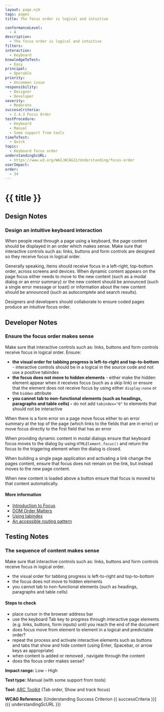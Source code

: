```yaml
---
layout: page.njk
tags: pages
title: The focus order is logical and intuitive

conformanceLevel:
  - A
description:
  - The focus order is logical and intuitive
filters:
interaction:
  - Keyboard
knowledgeToTest:
  - Easy
principal:
  - Operable
priority:
  - Uncommon issue
responsibility:
  - Designer
  - Developer
severity:
  - Moderate
successCriteria:
  - 2.4.3 Focus Order
testProcedure:
  - Keyboard
  - Manual
  - Some support from tools
timeToTest:
  - Quick
topic:
  - Keyboard focus order
understandingScURL:
  - https://www.w3.org/WAI/WCAG22/Understanding/focus-order
userImpact:
order:
  - 34
---
```


# {{ title }}

## Design Notes

### Design an intuitive keyboard interaction

When people read through a page using a keyboard, the page content should be displayed in an order which makes sense. Make sure that interactive controls such as: links, buttons and form controls are designed so they receive focus in logical order.

Generally speaking, items should receive focus in a left-right, top-bottom order, across screens and devices. When dynamic content appears on the page focus either needs to move to the new content (such as a modal dialog or an error summary) or the new content should be announced (such a single error message or toast) or information about the new content should be announced (such as autocomplete and search results).

Designers and developers should collaborate to ensure coded pages produce an intuitive focus order.

## Developer Notes

### Ensure the focus order makes sense

Make sure that interactive controls such as: links, buttons and form controls receive focus in logical order. Ensure:

- **the visual order for tabbing progress is left-to-right and top-to-bottom** - interactive controls should be in a logical in the source code and not use a positive tabindex
- **the focus does not move to hidden elements** - either make the hidden element appear when it receives focus (such as a skip link) or ensure that the element does not receive focus by using either `display:none` or the `hidden` attribute
- **you cannot tab to non-functional elements (such as headings, paragraphs and table cells) -** do not add `tabindex="0"` to elements that should not be interactive

When there is a form error on a page move focus either to an error summary at the top of the page (which links to the fields that are in error) or move focus directly to the first field that has an error

When providing dynamic content in modal dialogs ensure that keyboard focus moves to the dialog by using `HTMLElement.focus()` and return the focus to the triggering element when the dialog is closed.

When building a single page application and activating a link change the pages content, ensure that focus does not remain on the link, but instead moves to the new page content.

When new content is loaded above a button ensure that focus is moved to that content automatically.

#### More information

- [Introduction to Focus](https://developers.google.com/web/fundamentals/accessibility/focus)
- [DOM Order Matters](https://developers.google.com/web/fundamentals/accessibility/focus/dom-order-matters)
- [Using tabindex](https://developers.google.com/web/fundamentals/accessibility/focus/using-tabindex)
- [An accessible routing pattern](https://accessible-app.com/pattern/vue/routing)

## Testing Notes

### The sequence of content makes sense

Make sure that interactive controls such as: links, buttons and form controls receive focus in logical order.

- the visual order for tabbing progress is left-to-right and top-to-bottom
- the focus does not move to hidden elements
- you cannot tab to non-functional elements (such as headings, paragraphs and table cells)

#### Steps to check

- place cursor in the browser address bar
- use the keyboard Tab key to progress through interactive page elements (e.g. links, buttons, form inputs) until you reach the end of the document
- does focus move from element to element in a logical and predictable order?
- repeat the process and activate interactive elements such as buttons and tabs that show and hide content (using Enter, Spacebar, or arrow keys as appropriate)
- when content is added or removed , navigate through the content
- does the focus order makes sense?

**Impact range:** Low - High

**Test type:** Manual (with some support from tools)

**Tool:** [ARC Toolkit](https://www.paciellogroup.com/toolkit/) (Tab order, Show and track focus)

**WCAG Reference:** [Understanding Success Criterion {{ successCriteria }}]({{ understandingScURL }})